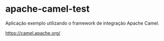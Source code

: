 # apache-camel-test
Aplicação exemplo utilizando o framework de integração Apache Camel.

https://camel.apache.org/

